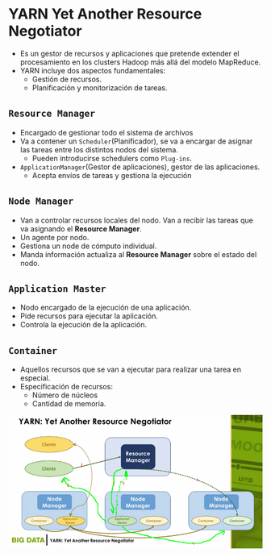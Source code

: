 # YARN Yet Another Resource Negotiator

* Es un gestor de recursos y aplicaciones que pretende extender el procesamiento en los clusters Hadoop más allá del modelo MapReduce.
* YARN incluye dos aspectos fundamentales:
    * Gestión de recursos.
    * Planificación y monitorización de tareas.
    
## `Resource Manager`
* Encargado de gestionar todo el sistema de archivos
* Va a contener un `Scheduler`(Planificador), se va a encargar de asignar las tareas entre los distintos nodos del sistema.
    * Pueden introducirse schedulers como `Plug-ins`.
* `ApplicationManager`(Gestor de aplicaciones), gestor de las aplicaciones.
    * Acepta envíos de tareas y gestiona la ejecución
    
## `Node Manager`
* Van a controlar recursos locales del nodo. Van a recibir las tareas que va asignando el **Resource Manager**.
* Un agente por nodo.
* Gestiona un node de cómputo individual.
* Manda información actualiza al **Resource Manager** sobre el estado del nodo.

## `Application Master`
* Nodo encargado de la ejecución de una aplicación.
* Pide recursos para ejecutar la aplicación.
* Controla la ejecución de la aplicación.

## `Container`
* Aquellos recursos que se van a ejecutar para realizar una tarea en especial.
* Especificación de recursos:
    * Número de núcleos
    * Cantidad de memoria.
    
![YARN](../images/18_yarn.png)